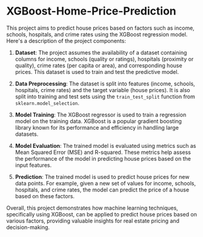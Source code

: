 # XGBoost-Home-Price-Prediction
This project aims to predict house prices based on factors such as income, schools, hospitals, and crime rates using the XGBoost regression model. Here's a description of the project components:

1. **Dataset**: The project assumes the availability of a dataset containing columns for income, schools (quality or ratings), hospitals (proximity or quality), crime rates (per capita or area), and corresponding house prices. This dataset is used to train and test the predictive model.

2. **Data Preprocessing**: The dataset is split into features (income, schools, hospitals, crime rates) and the target variable (house prices). It is also split into training and test sets using the `train_test_split` function from `sklearn.model_selection`.

3. **Model Training**: The XGBoost regressor is used to train a regression model on the training data. XGBoost is a popular gradient boosting library known for its performance and efficiency in handling large datasets.

4. **Model Evaluation**: The trained model is evaluated using metrics such as Mean Squared Error (MSE) and R-squared. These metrics help assess the performance of the model in predicting house prices based on the input features.

5. **Prediction**: The trained model is used to predict house prices for new data points. For example, given a new set of values for income, schools, hospitals, and crime rates, the model can predict the price of a house based on these factors.

Overall, this project demonstrates how machine learning techniques, specifically using XGBoost, can be applied to predict house prices based on various factors, providing valuable insights for real estate pricing and decision-making.
